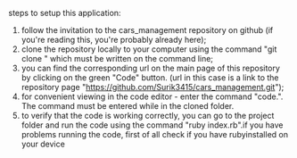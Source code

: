 
steps to setup this application: 

1. follow the invitation to the cars_management repository on github (if you're reading this, you're probably already here);
2. clone the repository locally to your computer using the command "git clone <url>" which must be written on the command line;
3. you can find the corresponding url on the main page of this repository by clicking on the green "Code" button. (url in this case is a link to the repository page "https://github.com/Surik3415/cars_management.git");
4. for convenient viewing in the code editor - enter the command "code.". The command must be entered while in the cloned folder.
5. to verify that the code is working correctly, you can go to the project folder and run the code using the command "ruby index.rb".if you have problems running the code, first of all check if you have ruby ​​installed on your device

